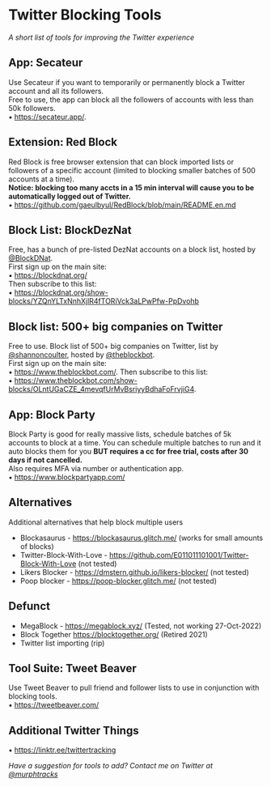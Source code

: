 # Twitter Blocking Tools
_A short list of tools for improving the Twitter experience_

## App: Secateur
Use Secateur if you want to temporarily or permanently block a Twitter account and all its followers.    
Free to use, the app can block all the followers of accounts with less than 50k followers.  
▪️ https://secateur.app/. 
   
## Extension: Red Block
Red Block is free browser extension that can block imported lists or followers of a specific account (limited to blocking smaller batches of 500 accounts at a time).  
**Notice: blocking too many accts in a 15 min interval will cause you to be automatically logged out of Twitter.**  
▪️ https://github.com/gaeulbyul/RedBlock/blob/main/README.en.md  
      
## Block List: BlockDezNat  
Free, has a bunch of pre-listed DezNat accounts on a block list, hosted by [@BlockDNat](https://twitter.com/BlockDNat).  
First sign up on the main site:   
▪️ https://blockdnat.org/   
Then subscribe to this list:   
▪️ https://blockdnat.org/show-blocks/YZQnYLTxNnhXjlR4fTORiVck3aLPwPfw-PpDvohb  

## Block list: 500+ big companies on Twitter
Free to use. Block list of 500+ big companies on Twitter, list by [@shannoncoulter](https://twitter.com/shannoncoulter/status/1587402205447028736), hosted by [@theblockbot](https://twitter.com/TheBlockBot).  
First sign up on the main site:  
▪️ https://www.theblockbot.com/. 
Then subscribe to this list:   
▪️ https://www.theblockbot.com/show-blocks/OLntUGaCZE_4mevqfUrMvBsriyyBdhaFoFrvjiG4. 

## App: Block Party 
Block Party is good for really massive lists, schedule batches of 5k accounts to block at a time. You can schedule multiple batches to run and it auto blocks them for you **BUT requires a cc for free trial, costs after 30 days if not cancelled.**  
Also requires MFA via number or authentication app.  
▪️ https://www.blockpartyapp.com/  
      
## Alternatives
Additional alternatives that help block multiple users  
- Blockasaurus - https://blockasaurus.glitch.me/ (works for small amounts of blocks)  
- Twitter-Block-With-Love - https://github.com/E011011101001/Twitter-Block-With-Love (not tested)  
- Likers Blocker - https://dmstern.github.io/likers-blocker/ (not tested)  
- Poop blocker - https://poop-blocker.glitch.me/ (not tested)  

## Defunct
- MegaBlock - https://megablock.xyz/ (Tested, not working 27-Oct-2022)  
- Block Together https://blocktogether.org/ (Retired 2021)
- Twitter list importing (rip)
  
## Tool Suite: Tweet Beaver
Use Tweet Beaver to pull friend and follower lists to use in conjunction with blocking tools.  
▪️ https://tweetbeaver.com/

## Additional Twitter Things
▪️ https://linktr.ee/twittertracking 
  
  
_Have a suggestion for tools to add? Contact me on Twitter at [@murphtracks](https://twitter.com/murphtracks)_ 

